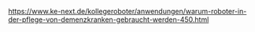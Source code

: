 

https://www.ke-next.de/kollegeroboter/anwendungen/warum-roboter-in-der-pflege-von-demenzkranken-gebraucht-werden-450.html
